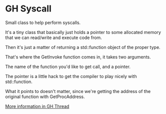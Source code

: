 # GH Syscall

Small class to help perform syscalls.

It's a tiny class that basically just holds a pointer to some allocated memory that we can read/write and execute code from.

Then it's just a matter of returning a std::function object of the proper type.

That's where the GetInvoke function comes in, it takes two arguments.

The name of the function you'd like to get call, and a pointer.

The pointer is a little hack to get the compiler to play nicely with std::function.

What it points to doesn't matter, since we're getting the address of the original function with GetProcAddress.


[More information in GH Thread](https://guidedhacking.com/threads/using-std-function-to-perform-syscalls-tutorial.12235/)